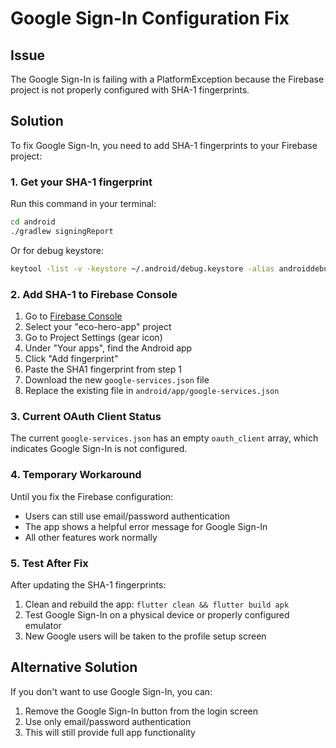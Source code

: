 # Google Sign-In Configuration Fix

## Issue
The Google Sign-In is failing with a PlatformException because the Firebase project is not properly configured with SHA-1 fingerprints.

## Solution
To fix Google Sign-In, you need to add SHA-1 fingerprints to your Firebase project:

### 1. Get your SHA-1 fingerprint
Run this command in your terminal:
```bash
cd android
./gradlew signingReport
```

Or for debug keystore:
```bash
keytool -list -v -keystore ~/.android/debug.keystore -alias androiddebugkey -storepass android -keypass android
```

### 2. Add SHA-1 to Firebase Console
1. Go to [Firebase Console](https://console.firebase.google.com/)
2. Select your "eco-hero-app" project
3. Go to Project Settings (gear icon)
4. Under "Your apps", find the Android app
5. Click "Add fingerprint"
6. Paste the SHA1 fingerprint from step 1
7. Download the new `google-services.json` file
8. Replace the existing file in `android/app/google-services.json`

### 3. Current OAuth Client Status
The current `google-services.json` has an empty `oauth_client` array, which indicates Google Sign-In is not configured.

### 4. Temporary Workaround
Until you fix the Firebase configuration:
- Users can still use email/password authentication
- The app shows a helpful error message for Google Sign-In
- All other features work normally

### 5. Test After Fix
After updating the SHA-1 fingerprints:
1. Clean and rebuild the app: `flutter clean && flutter build apk`
2. Test Google Sign-In on a physical device or properly configured emulator
3. New Google users will be taken to the profile setup screen

## Alternative Solution
If you don't want to use Google Sign-In, you can:
1. Remove the Google Sign-In button from the login screen
2. Use only email/password authentication
3. This will still provide full app functionality
